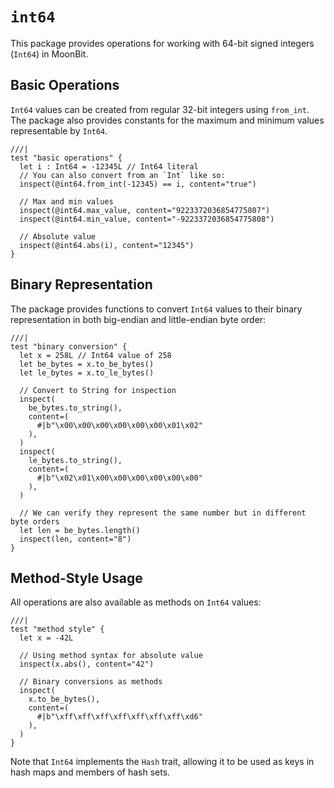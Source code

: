 # `int64`

This package provides operations for working with 64-bit signed integers (`Int64`) in MoonBit.

## Basic Operations

`Int64` values can be created from regular 32-bit integers using `from_int`. The package also provides constants for the maximum and minimum values representable by `Int64`.

```moonbit
///|
test "basic operations" {
  let i : Int64 = -12345L // Int64 literal
  // You can also convert from an `Int` like so:
  inspect(@int64.from_int(-12345) == i, content="true")

  // Max and min values
  inspect(@int64.max_value, content="9223372036854775807")
  inspect(@int64.min_value, content="-9223372036854775808")

  // Absolute value
  inspect(@int64.abs(i), content="12345")
}
```

## Binary Representation

The package provides functions to convert `Int64` values to their binary representation in both big-endian and little-endian byte order:

```moonbit
///|
test "binary conversion" {
  let x = 258L // Int64 value of 258
  let be_bytes = x.to_be_bytes()
  let le_bytes = x.to_le_bytes()

  // Convert to String for inspection
  inspect(
    be_bytes.to_string(),
    content=(
      #|b"\x00\x00\x00\x00\x00\x00\x01\x02"
    ),
  )
  inspect(
    le_bytes.to_string(),
    content=(
      #|b"\x02\x01\x00\x00\x00\x00\x00\x00"
    ),
  )

  // We can verify they represent the same number but in different byte orders
  let len = be_bytes.length()
  inspect(len, content="8")
}
```

## Method-Style Usage

All operations are also available as methods on `Int64` values:

```moonbit
///|
test "method style" {
  let x = -42L

  // Using method syntax for absolute value
  inspect(x.abs(), content="42")

  // Binary conversions as methods
  inspect(
    x.to_be_bytes(),
    content=(
      #|b"\xff\xff\xff\xff\xff\xff\xff\xd6"
    ),
  )
}
```

Note that `Int64` implements the `Hash` trait, allowing it to be used as keys in hash maps and members of hash sets.

